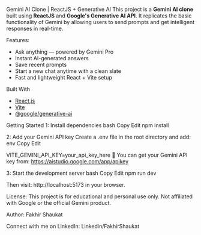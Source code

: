  Gemini AI Clone | ReactJS + Generative AI
This project is a **Gemini AI clone** built using **ReactJS** and **Google's Generative AI API**. It replicates the basic functionality of Gemini by allowing users to send prompts and get intelligent responses in real-time.

Features:
- Ask anything — powered by Gemini Pro
- Instant AI-generated answers
- Save recent prompts
- Start a new chat anytime with a clean slate
- Fast and lightweight React + Vite setup
  
Built With
- [React.js](https://reactjs.org/)
- [Vite](https://vitejs.dev/)
- [@google/generative-ai](https://www.npmjs.com/package/@google/generative-ai)

Getting Started
 1: Install dependencies
bash
Copy
Edit
npm install

2: Add your Gemini API key
Create a .env file in the root directory and add:
env
Copy
Edit

VITE_GEMINI_API_KEY=your_api_key_here
📌 You can get your Gemini API key from: https://aistudio.google.com/app/apikey

3: Start the development server
bash
Copy
Edit
npm run dev

Then visit: http://localhost:5173 in your browser.

License: This project is for educational and personal use only. Not affiliated with Google or the official Gemini product.

Author: Fakhir Shaukat

Connect with me on LinkedIn: Linkedin/FakhirShaukat
